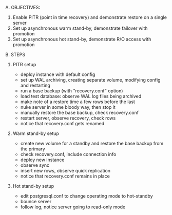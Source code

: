 A. OBJECTIVES:

 1. Enable PITR (point in time recovery) and demonstrate restore on a single server
 2. Set up asynchronous warm stand-by, demonstrate failover with promotion
 3. Set up asynchronous hot stand-by, demonstrate R/O access with promotion

B. STEPS
1. PITR setup
    - deploy instance with default config
    - set up WAL archiving, creating separate volume, modifying config and restarting
    - run a base backup (with "recovery.conf" option)
    - load test database: observe WAL log files being archived
    - make note of a restore time a few rows before the last
    - nuke server in some bloody way, then stop it
    - manually restore the base backup, check recovery.conf
    - restart server, observe recovery, check rows
    - notice that recovery.conf gets renamed
     
2. Warm stand-by setup
    - create new volume for a standby and restore the base backup from the primary
    - check recovery.conf, include connection info
    - deploy new instance 
    - observe sync
    - insert new rows, observe quick replication
    - notice that recovery.conf remains in place

3. Hot stand-by setup
    - edit postgresql.conf to change operating mode to hot-standby
    - bounce server
    - follow log, notice server going to read-only mode
